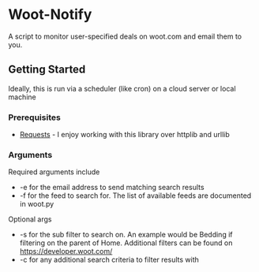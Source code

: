 # Woot-Notify

A script to monitor user-specified deals on woot.com and email them to you.

## Getting Started

Ideally, this is run via a scheduler (like cron) on a cloud server or local machine

### Prerequisites

* [Requests](https://pypi.org/project/requests/) - I enjoy working with this library over httplib and urllib

### Arguments

Required arguments include

* -e for the email address to send matching search results
* -f for the feed to search for. The list of available feeds are documented in woot.py

Optional args

* -s for the sub filter to search on. An example would be Bedding if filtering on the parent of Home. Additional filters can be found on https://developer.woot.com/
* -c for any additional search criteria to filter results with